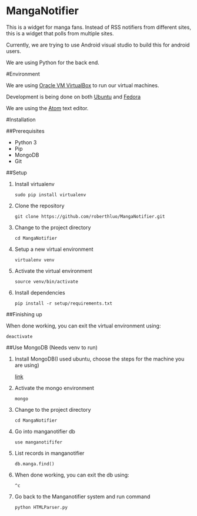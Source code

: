 # MangaNotifier
This is a widget for manga fans. Instead of RSS notifiers from different sites, this is a widget that polls from multiple sites.

Currently, we are trying to use Android visual studio to build this for android users.

We are using Python for the back end.

#Environment

We are using [Oracle VM VirtualBox](https://www.virtualbox.org) to run our virtual machines.

Development is being done on both [Ubuntu](https://www.ubuntu.com) and [Fedora](https://getfedora.org)

We are using the [Atom](https://atom.io/) text editor.

#Installation

##Prerequisites
* Python 3
* Pip
* MongoDB
* Git

##Setup

1. Install virtualenv

    ```sudo pip install virtualenv```

2. Clone the repository

    ```git clone https://github.com/roberthluo/MangaNotifier.git```

3. Change to the project directory

    ```cd MangaNotifier```

4. Setup a new virtual environment

    ```virtualenv venv```

5. Activate the virtual environment

    ```source venv/bin/activate```

6. Install dependencies

    ```pip install -r setup/requirements.txt```


##Finishing up

When done working, you can exit the virtual environment using:

    deactivate

##Use MongoDB (Needs venv to run)
1. Install MongoDB(I used ubuntu, choose the steps for the machine you are using)

    [link](https://docs.mongodb.org/manual/tutorial/install-mongodb-on-ubuntu/)

2. Activate the mongo environment
    
    ```mongo```


3. Change to the project directory

    ```cd MangaNotifier```


3. Go into manganotifier db

    ```use manganotififer```

4. List records in manganotifier
    
    ```db.manga.find()```

5. When done working, you can exit the db using:
    
    ```^c```

6. Go back to the Manganotifier system and run command

    ```python HTMLParser.py```




